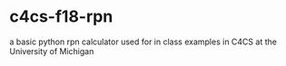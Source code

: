 # c4cs-f18-rpn
a basic python rpn calculator used for in class examples in C4CS at the University of Michigan
